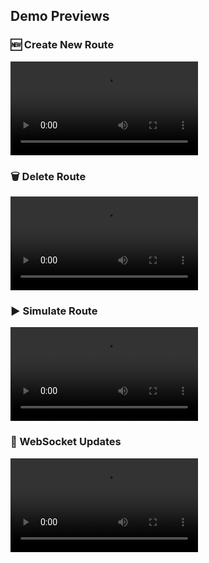 ## Demo Previews

### 🆕 Create New Route
![Create New Route](./videos/new-route.webm)

### 🗑️ Delete Route
![Delete Route](./videos/delete.webm)

### ▶️ Simulate Route
![Simulate Route](./videos/simulate.webm)

### 🔌 WebSocket Updates
![WebSocket Updates](./videos/websocket.webm)
